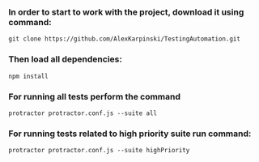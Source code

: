 ### In order to start to work with the project, download it using command:
```
git clone https://github.com/AlexKarpinski/TestingAutomation.git
```

### Then load all dependencies:
```
npm install
```

### For running all tests perform the command
```
protractor protractor.conf.js --suite all
```

### For running tests related to high priority suite run command:
```
protractor protractor.conf.js --suite highPriority
```
